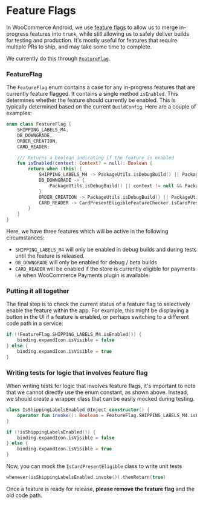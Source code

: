 # Feature Flags

In WooCommerce Android, we use [feature flags](https://martinfowler.com/articles/feature-toggles.html) to allow us to merge in-progress features into `trunk`, while still allowing us to safely deliver builds for testing and production. It's mostly useful for features that require multiple PRs to ship, and may take some time to complete.

We currently do this through [`FeatureFlag`](https://github.com/woocommerce/woocommerce-android/blob/trunk/WooCommerce/src/main/kotlin/com/woocommerce/android/util/FeatureFlag.kt).

### FeatureFlag

The `FeatureFlag` enum contains a case for any in-progress features that are currently feature flagged. It contains a single method `isEnabled`. This determines whether the feature should currently be enabled. This is typically determined based on the current `BuildConfig`. Here are a couple of examples:

```kotlin
enum class FeatureFlag {
    SHIPPING_LABELS_M4,
    DB_DOWNGRADE,
    ORDER_CREATION,
    CARD_READER;

    /// Returns a boolean indicating if the feature is enabled
    fun isEnabled(context: Context? = null): Boolean {
        return when (this) {
            SHIPPING_LABELS_M4 -> PackageUtils.isDebugBuild() || PackageUtils.isTesting()
            DB_DOWNGRADE -> {
                PackageUtils.isDebugBuild() || context != null && PackageUtils.isBetaBuild(context)
            }
            ORDER_CREATION -> PackageUtils.isDebugBuild() || PackageUtils.isTesting()
            CARD_READER -> CardPresentEligibleFeatureChecker.isCardPresentEligible
        }
    }
}
```

Here, we have three features which will be active in the following circumstances:

* `SHIPPING_LABELS_M4` will only be enabled in debug builds and during tests until the feature is released.
* `DB_DOWNGRADE` will only be enabled for debug / beta builds
* `CARD_READER` will be enabled if the store is currently eligible for payments i.e when WooCommerce Payments plugin is available.

### Putting it all together

The final step is to check the current status of a feature flag to selectively enable the feature within the app. For example, this might be displaying a button in the UI if a feature is enabled, or perhaps switching to a different code path in a service:

```kotlin
if (!FeatureFlag.SHIPPING_LABELS_M4.isEnabled()) {
    binding.expandIcon.isVisible = false
} else {
    binding.expandIcon.isVisible = true
}
```

### Writing tests for logic that involves feature flag
When writing tests for logic that involves feature flags, it's important to note that we cannot directly use the enum constant, as shown above. Instead, we should create a wrapper class that can be easily mocked during testing.

```kotlin
class IsShippingLabelsEnabled @Inject constructor() {
    operator fun invoke(): Boolean = FeatureFlag.SHIPPING_LABELS_M4.isEnabled()
}
```

```kotlin
if (!isShippingLabelsEnabled()) {
    binding.expandIcon.isVisible = false
} else {
    binding.expandIcon.isVisible = true
}
```

Now, you can mock the `IsCardPresentEligible` class to write unit tests
```kotlin
whenever(isShippingLabelsEnabled.invoke()).thenReturn(true)
```

Once a feature is ready for release, **please remove the feature flag** and the old code path.
